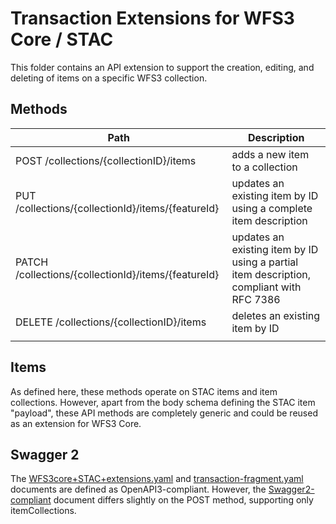 # Transaction Extensions for WFS3 Core / STAC

This folder contains an API extension to support the creation, editing, and deleting of items on a specific WFS3 collection. 

## Methods

| Path             | Description               |
|----------------------|---------------------------|
| POST /collections/{collectionID}/items | adds a new item to a collection |
| PUT /collections/{collectionId}/items/{featureId} | updates an existing item by ID using a complete item description |
| PATCH /collections/{collectionId}/items/{featureId} | updates an existing item by ID using a partial item description, compliant with RFC 7386 |
| DELETE /collections/{collectionID}/items | deletes an existing item by ID |
| | |

## Items

As defined here, these methods operate on STAC items and item collections. However, apart from the body schema defining the STAC item "payload", these API methods are completely generic and could be reused as an extension for WFS3 Core.

## Swagger 2

The [WFS3core+STAC+extensions.yaml](WFS3core+STAC+extensions.yaml) and [transaction-fragment.yaml](transaction-fragment.yaml) documents are defined as OpenAPI3-compliant. However, the [Swagger2-compliant](WFS3core+STAC+extensions-swagger2.yaml) document differs slightly on the POST method, supporting only itemCollections. 
